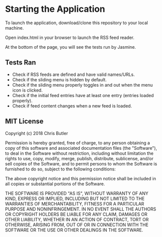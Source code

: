# Starting the Application
To launch the application, download/clone this repository to your local machine.

Open index.html in your browser to launch the RSS feed reader.

At the bottom of the page, you will see the tests run by Jasmine.

## Tests Ran
- Check if RSS feeds are defined and have valid names/URLs.
- Check if the sliding menu is hidden by default.
- Check if the sliding menu properly toggles in and out when the menu icon is clicked.
- Check if the initial feed entries have at least one entry (entries loaded properly).
- Check if feed content changes when a new feed is loaded.

## MIT License

Copyright (c) 2018 Chris Butler

Permission is hereby granted, free of charge, to any person obtaining a copy
of this software and associated documentation files (the "Software"), to deal
in the Software without restriction, including without limitation the rights
to use, copy, modify, merge, publish, distribute, sublicense, and/or sell
copies of the Software, and to permit persons to whom the Software is
furnished to do so, subject to the following conditions:

The above copyright notice and this permission notice shall be included in all
copies or substantial portions of the Software.

THE SOFTWARE IS PROVIDED "AS IS", WITHOUT WARRANTY OF ANY KIND, EXPRESS OR
IMPLIED, INCLUDING BUT NOT LIMITED TO THE WARRANTIES OF MERCHANTABILITY,
FITNESS FOR A PARTICULAR PURPOSE AND NONINFRINGEMENT. IN NO EVENT SHALL THE
AUTHORS OR COPYRIGHT HOLDERS BE LIABLE FOR ANY CLAIM, DAMAGES OR OTHER
LIABILITY, WHETHER IN AN ACTION OF CONTRACT, TORT OR OTHERWISE, ARISING FROM,
OUT OF OR IN CONNECTION WITH THE SOFTWARE OR THE USE OR OTHER DEALINGS IN THE
SOFTWARE.

